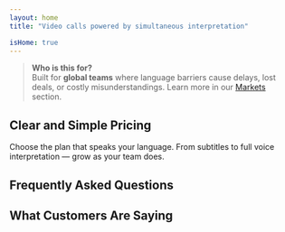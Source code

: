 ```yaml
---
layout: home
title: "Video calls powered by simultaneous interpretation"

isHome: true
---
```


<!-- text="Video calls powered by simultaneous voice translation." -->
<!-- text="Classrooms take years; InterMind delivers real-time understanding today, in every language."> -->
<!-- text="**Multilingual** Video Meetings with **Voice** Interpretation" -->
<!-- title="Live **Interpretation** Video Meetings" -->

<HeroSection
title="Meet in **Any** Language"
text="Speak your native language. Hear everyone else — as if they spoke it too.">

<AuthButton text="Hear the difference" buttonClass="brand"/>
<!-- <ContactFormModalNav buttonText="Request a Demo"/>
<NavButton to="#pricing" buttonClass="alt" buttonLabel="Pricing" /> -->
</HeroSection>

> **Who is this for?**  
> Built for **global teams** where language barriers cause delays, lost deals, or costly misunderstandings. Learn more in our [Markets](./product/markets) section.

<span id="1"></span>
<FeatureBlock :card="{
  title: 'Translation ≠ Understanding. Here’s what’s next.',
  details: 'No matter the language, **your voice is heard — and understood** — as if you shared the same tongue.',
    items: [
      '⚡︎ Naturally, in [real time](/product/how-it-works), and without subtitles or lag.',
      '✧ AI-powered interpretation captures tone, intent, and industry-specific terminology.',
    ],
  link: './product/what-is-intermind',
  src: {
    light: '/1.png',
    dark: '/1.png',
  },
  inversion: false
}" />

<span id="2"></span>
<FeatureBlock :card="{
    title: 'The Mind Within Your Meetings',
    details: 'InterMind turns every multilingual call into clear, searchable knowledge.',
    items: [
      '🔍 **Ask anything** — AI finds answers **across your meetings**.',
      '✧ Auto-extracts tasks, owners, and deadlines.',
      '✧ Summarizes key points in any language — instantly.',
    ],
    link: '/product/how-it-works#🧩-deep-memory-deep-understanding',
    src: {
      light: '/2l.png',
      dark: '/2d.png',
    },
    inversion: true
  }" />

<span id="3"></span>
<FeatureBlock :card="{
    title: 'Built for Serious Meetings — Not Just Talking',
    details: 'InterMind is a **professional-grade video meeting platform**, not a lightweight add-on or plugin.',
    items: [
      '✧ 1080p resolution, smart noise suppression, scheduling, moderation, screen sharing, recording, subtitling, participant chat and calendar integration — all built in, ready to go.',
    ],
    link: '/product/how-it-works',
    src: {
      light: '/3.png',
      dark: '/3.png',
    },
    inversion: false
  }" />

<span id="4"></span>
<FeatureBlock
  :card="{
    title: 'Privacy Where It Matters',
    details:
      'InterMind is built for trust-critical conversations — where privacy and control matter most.',
    items: [
      '⚡︎ [Region-based privacy](/product/privacy-architecture) — EU, US, SE Asia',
      '✧ **Zero data training**. No third-party access.'
    ],
    link: '/product/privacy-architecture',
    src: {
      light: '/4.png',
      dark: '/4.png',
    },
    inversion: true
  }"
/>

<span id="Pricing"></span>

## Clear and Simple Pricing

Choose the plan that speaks your language. From subtitles to full voice interpretation — grow as your team does.

<PricingPlans :plans="[
  {
    title: '**Basic** 1 user',
    price: '**Free**',
    details: '25 free meetings',
    items: [
      '100 participant video meetings [💬](#3)',
      '30GB pooled storage per user',
      'AI meeting assistant for notes & summaries [💬](#2)',
      '**Simultaneous interpretation** [💬](#1)',
    ],
  },
  {
    title: '**Pro**  1-99 users',
    price: '**$20** /month/user, billed annually',
    details: 'or $25 billed monthly',
    items: [
      '150 participant video meetings [💬](#3)',
      '2TB pooled storage per user',
      'AI meeting assistant for notes & summaries [💬](#2)',
      '**Simultaneous interpretation** [💬](#1)',
    ],
  },
  {
    title: '**Business** 1-250 users',
    price: '**Custom pricing**',
    details: 'Built for privacy',
    items: [
      '500 participant video meetings [💬](#3)',
      '5TB pooled storage per user',
      'AI meeting assistant for notes & summaries [💬](#2)',
      '**Simultaneous interpretation** [💬](#1)',
      '**Region-based privacy routing** (EU / US / Asia) [💬](#4)',
      '**AI colleague**. Looks human. Sounds natural. (⍺-version)',
    ],
  }
]">
<AuthButton text="Try for free" buttonClass="alt"/>
<AuthButton text="Buy now" buttonClass="brand"/>
<ContactFormModalNav buttonText="Talk to our team" buttonClass="alt"/>
</PricingPlans>

<span id="FAQ"></span>

## Frequently Asked Questions

<AccordionGroup :items="
[
  {
    q: 'What is a Licensed user and what is a Participant?',
    a: 'A *licensed user* has a free or paid meeting license and can schedule meetings within their plan\'s limits. *Participants* are invitees — they **don’t need an account or license** to join and can connect from any device **for free**.'
  },
  {
    q: 'How many participants can join a meeting?',
    a: 'It depends on your plan: *Basic* supports up to **100 participants**, *Pro* up to **150**, and *Business* up to **500**.'
  },
  {
    q: 'How many people can use one InterMind license?',
    a: 'Each *licensed user* can host **unlimited meetings**. If multiple team members need to host meetings simultaneously, each will need their own license.'
  },
  {
    q: 'Does voice interpretation work on all plans?',
    a: 'Yes, *voice interpretation* is available across all plans. On *Basic*, it works with **subtitles only**. *Pro* and *Business* unlock full **two-way voice-to-voice interpretation**, more capacity, and advanced features.'
  },
  {
    q: 'What is the maximum duration of a meeting?',
    a: 'Meetings can run up to **24 hours** on all plans.'
  },
  {
    q: 'Can I record meetings?',
    a: 'Yes, all plans support **meeting recording**. Recordings are stored securely in your account and accessible anytime.'
  },
  {
    q: 'Is there a limit on the number of meetings I can host?',
    a: 'No. You can host **unlimited meetings** — even on the *Free Basic* plan. *Pro* and *Business* plans offer more power, participants, and control.'
  },
  {
    q: 'What if I need more storage for recordings?',
    a: '*Pro* includes **2 TB** of pooled storage per user. *Business* offers **5 TB**. Need more? **Contact us** for custom options.'
  },
  {
    q: 'How does InterMind ensure data privacy and security?',
    a: 'InterMind is **private by design**. All data is processed and stored in your selected region — *EU, US, or Asia*. We comply with **GDPR, CCPA, and UAE PDPL**, and **never use your content** for training or third-party access.'
  },
  {
    q: 'Can I try InterMind before purchasing a plan?',
    a: 'Absolutely. The *Free Basic* plan gives you full access to core features — including **multilingual meetings**, **subtitles**, and an **AI assistant**. No credit card, **no time limit**. Upgrade anytime.'
  },
  {
    q: 'What if I need help or support?',
    a: 'Support is available via our **help center**, **email**, and **live chat**. *Business* users get **priority support** with a dedicated contact.'
  },
  {
    q: 'Can I cancel my subscription at any time?',
    a: 'Yes. *Monthly plans* cancel at the end of the billing cycle. *Annual plans* can be canceled for a **prorated refund**.'
  },
  {
    q: 'How do I upgrade or downgrade my plan?',
    a: 'You can change your plan anytime through your **account settings**. Changes take effect **immediately**.'
  },
  {
    q: 'What languages does InterMind support for voice interpretation?',
    a: 'We support **100+ languages** with real-time voice interpretation. The list keeps growing — check our website for updates.'
  },
  {
    q: 'Can I use InterMind for webinars or large events?',
    a: 'Yes. *Pro* and *Business* plans are ideal for **large meetings and webinars** — with support for up to **500 participants** on *Business*.'
  }
]
"/>

<span id="Testimonials"></span>

## What Customers Are Saying

<AutoScrollTestimonials testimonialsUrl="/testimonials.json"/>
